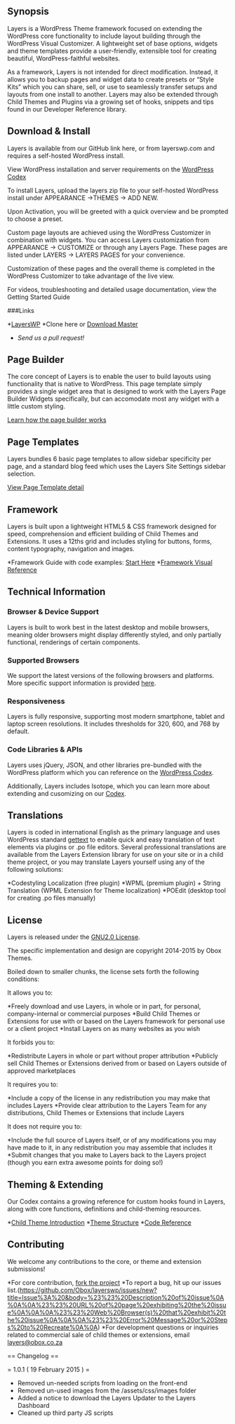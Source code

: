 ## Synopsis

Layers is a WordPress Theme framework focused on extending the WordPress core functionality to include layout building through the WordPress Visual Customizer. A lightweight set of base options, widgets and theme templates provide a user-friendly, extensible tool for creating beautiful, WordPress-faithful websites.

As a framework, Layers is not intended for direct modification. Instead, it allows you to backup pages and widget data to create presets or “Style Kits” which you can share, sell, or use to seamlessly transfer setups and layouts from one install to another. Layers may also be extended through Child Themes and Plugins via a growing set of hooks, snippets and tips found in our Developer Reference library.

## Download & Install

Layers is available from our GitHub link here, or from layerswp.com and requires a self-hosted WordPress install.

View WordPress installation and server requirements on the [WordPress Codex](https://wordpress.org/download/)

To install Layers, upload the layers zip file to your self-hosted WordPress install under APPEARANCE →THEMES → ADD NEW.

Upon Activation, you will be greeted with a quick overview and be prompted to choose a preset.

Custom page layouts are achieved using the WordPress Customizer in combination with widgets.  You can access Layers customization from APPEARANCE → CUSTOMIZE or through any Layers Page.  These pages are listed under LAYERS → LAYERS PAGES for your convenience.

Customization of these pages and the overall theme is completed in the WordPress Customizer to take advantage of the live view.

For videos, troubleshooting and detailed usage documentation, view the Getting Started  Guide

###Links

*[LayersWP](http://www.layerswp.com/download/layers/)
*Clone here or [Download Master](https://github.com/Obox/layerswp/archive/master.zip)
* *Send us a pull request!*

## Page Builder

The core concept of Layers is to enable the user to build layouts using functionality that is native to WordPress. This page template simply provides a single widget area that is designed to work with the Layers Page Builder Widgets specifically, but can accomodate most any widget with a little custom styling.

[Learn how the page builder works](http://docs.layerswp.com/doc/build-your-home-page/)

## Page Templates

Layers bundles 6 basic page templates to allow sidebar specificity per page, and a standard blog feed which uses the Layers Site Settings sidebar selection.

[View Page Template detail](http://docs.layerswp.com/doc/page-templates/)

## Framework

Layers is built upon a lightweight HTML5 & CSS framework designed for speed, comprehension and efficient building of Child Themes and Extensions. It uses a 12ths grid and includes styling for buttons, forms, content typography, navigation and images.

*Framework Guide with code examples: [Start Here](http://docs.layerswp.com/layers-framework-grids/)
*[Framework Visual Reference](http://docs.layerswp.com/framework/)

## Technical Information

### Browser & Device Support

Layers is built to work best in the latest desktop and mobile browsers, meaning older browsers might display differently styled, and only partially functional, renderings of certain components.

### Supported Browsers

We support the latest versions of the following browsers and platforms. More specific support information is provided [here](http://docs.layerswp.com/about-layers/#technical-information).

### Responsiveness

Layers is fully responsive, supporting most modern smartphone, tablet and laptop screen resolutions. It includes thresholds for 320, 600, and 768 by default.

### Code Libraries & APIs

Layers uses jQuery, JSON, and other libraries pre-bundled with the WordPress platform which you can reference on the [WordPress Codex](http://codex.wordpress.org/Function_Reference/wp_enqueue_script#Default_Scripts_Included_and_Registered_by_WordPress).

Additionally, Layers includes Isotope, which you can learn more about extending and cusomizing on our [Codex](http://docs.layerswp.com).

## Translations

Layers is coded in international English as the primary language and uses WordPress standard [gettext](http://codex.wordpress.org/I18n_for_WordPress_Developers) to enable quick and easy translation of text elements via plugins or .po file editors. Several professional translations are available from the Layers Extension library for use on your site or in a child theme project, or you may translate Layers yourself using any of the following solutions:

*Codestyling Localization (free plugin)
*WPML (premium plugin) + String Translation (WPML Extension for Theme localization)
*POEdit (desktop tool for creating .po files manually)

## License

Layers is released under the [GNU2.0 License](http://www.gnu.org/licenses/gpl-2.0.html).

The specific implementation and design are copyright 2014-2015 by Obox Themes.

Boiled down to smaller chunks, the license sets forth the following conditions:

It allows you to:

*Freely download and use Layers, in whole or in part, for personal, company-internal or commercial purposes
*Build Child Themes or Extensions for use with or based on the Layers framework for personal use or a client project
*Install Layers on as many websites as you wish

It forbids you to:

*Redistribute Layers in whole or part without proper attribution
*Publicly sell Child Themes or Extensions derived from or based on Layers outside of approved marketplaces

It requires you to:

*Include a copy of the license in any redistribution you may make that includes Layers
*Provide clear attribution to the Layers Team for any distributions, Child Themes or Extensions that include Layers

It does not require you to:

*Include the full source of Layers itself, or of any modifications you may have made to it, in any redistribution you may assemble that includes it
*Submit changes that you make to Layers back to the Layers project (though you earn extra awesome points for doing so!)

## Theming & Extending

Our Codex contains a growing reference for custom hooks found in Layers, along with core functions, definitions and child-theming resources.

*[Child Theme Introduction](http://docs.layerswp.com/child-themes-introduction/)
*[Theme Structure](http://docs.layerswp.com/theme-structure/)
*[Code Reference](http://docs.layerswp.com/reference/)

## Contributing

We welcome any contributions to the core, or theme and extension submissions!

*For core contribution, [fork the project](https://github.com/Obox/layerswp/fork)
*To report a bug, hit up our issues list.(https://github.com/Obox/layerswp/issues/new?title=Issue%3A%20&body=%23%23%20Description%20of%20issue%0A%0A%0A%23%23%20URL%20of%20page%20exhibiting%20the%20issue%0A%0A%0A%23%23%20Web%20Browser(s)%20that%20exhibit%20the%20issue%0A%0A%0A%23%23%20Error%20Message%20or%20Steps%20to%20Recreate%0A%0A)
*For development questions or inquiries related to commercial sale of child themes or extensions, email layers@obox.co.za


== Changelog ==

= 1.0.1 ( 19 February 2015 ) =

* Removed un-needed scripts from loading on the front-end
* Removed un-used images from the /assets/css/images folder
* Added a notice to download the Layers Updater to the Layers Dashboard
* Cleaned up third party JS scripts
